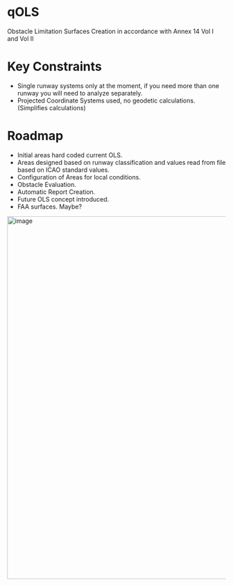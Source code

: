 # qOLS
Obstacle Limitation Surfaces Creation in accordance with Annex 14 Vol I and Vol II

# Key Constraints
- Single runway systems only at the moment, if you need more than one runway you will need to analyze separately.
- Projected Coordinate Systems used, no geodetic calculations. (Simplifies calculations)

# Roadmap
- Initial areas hard coded current OLS.
- Areas designed based on runway classification and values read from file based on ICAO standard values.
- Configuration of Areas for local conditions.
- Obstacle Evaluation.
- Automatic Report Creation.
- Future OLS concept introduced.
- FAA surfaces. Maybe?



<img width="1504" height="838" alt="image" src="https://github.com/user-attachments/assets/3ed47085-4105-461f-b1ed-7b49ca289776" />

